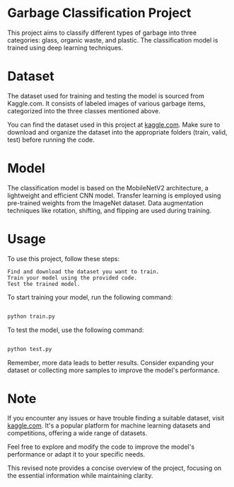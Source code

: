 # Garbage Classification Project

This project aims to classify different types of garbage into three categories: glass, organic waste, and plastic. The classification model is trained using deep learning techniques.

# Dataset

The dataset used for training and testing the model is sourced from Kaggle.com. It consists of labeled images of various garbage items, categorized into the three classes mentioned above.

You can find the dataset used in this project at [kaggle.com](https://www.kaggle.com/datasets/asdasdasasdas/garbage-classification). Make sure to download and organize the dataset into the appropriate folders (train, valid, test) before running the code.

# Model

The classification model is based on the MobileNetV2 architecture, a lightweight and efficient CNN model. Transfer learning is employed using pre-trained weights from the ImageNet dataset. Data augmentation techniques like rotation, shifting, and flipping are used during training.

# Usage

To use this project, follow these steps:

    Find and download the dataset you want to train.
    Train your model using the provided code.
    Test the trained model.

To start training your model, run the following command:

``` bash

python train.py
```
To test the model, use the following command:

```bash

python test.py
```
Remember, more data leads to better results. Consider expanding your dataset or collecting more samples to improve the model's performance.

# Note

If you encounter any issues or have trouble finding a suitable dataset, visit [kaggle.com](https://www.kaggle.com). It's a popular platform for machine learning datasets and competitions, offering a wide range of datasets.

Feel free to explore and modify the code to improve the model's performance or adapt it to your specific needs.

This revised note provides a concise overview of the project, focusing on the essential information while maintaining clarity.
